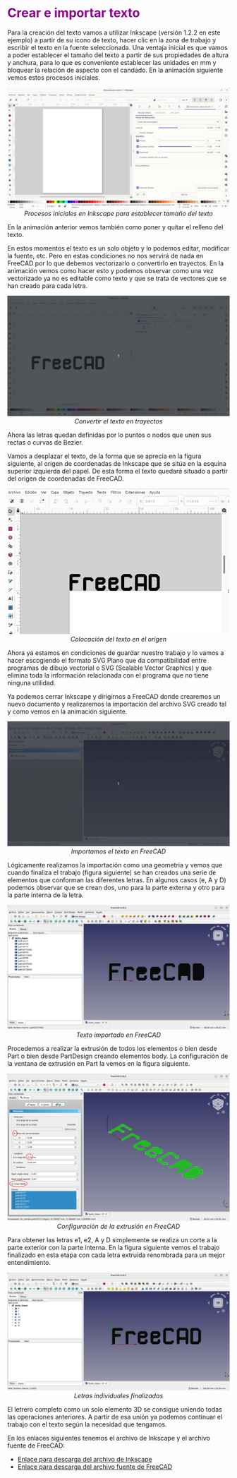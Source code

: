 # <FONT COLOR=#8B008B>Crear e importar texto</font>
Para la creación del texto vamos a utilizar Inkscape (versión 1.2.2 en este ejemplo) a partir de su icono de texto,  hacer clic en la zona de trabajo y escribir el texto en la fuente seleccionada. Una ventaja inicial es que vamos a poder establecer el tamaño del texto a partir de sus propiedades de altura y anchura, para lo que es conveniente establecer las unidades en mm y bloquear la relación de aspecto con el candado. En la animación siguiente vemos estos procesos iniciales.

<center>

![Procesos iniciales en Inkscape para establecer tamaño del texto](../img/Texto/impor1.gif)  
*Procesos iniciales en Inkscape para establecer tamaño del texto*

</center>

En la animación anterior vemos también como poner y quitar el relleno del texto.

En estos momentos el texto es un solo objeto y lo podemos editar, modificar la fuente, etc. Pero en estas condiciones no nos servirá de nada en FreeCAD por lo que debemos vectorizarlo o convertirlo en trayectos. En la animación vemos como hacer esto y podemos observar como una vez vectorizado ya no es editable como texto y que se trata de vectores que se han creado para cada letra.

<center>

![Convertir el texto en trayectos](../img/Texto/impor2.gif)  
*Convertir el texto en trayectos*

</center>

Ahora las letras quedan definidas por lo puntos o nodos que unen sus rectas o curvas de Bezier.

Vamos a desplazar el texto, de la forma que se aprecia en la figura siguiente, al origen de coordenadas de Inkscape que se sitúa en la esquina superior izquierda del papel. De esta forma el texto quedará situado a partir del origen de coordenadas de FreeCAD.

<center>

![Colocación del texto en el origen](../img/Texto/impor3.png)  
*Colocación del texto en el origen*

</center>

Ahora ya estamos en condiciones de guardar nuestro trabajo y lo vamos a hacer escogiendo el formato SVG Plano que da compatibilidad entre programas de dibujo vectorial o SVG (Scalable Vector Graphics) y que elimina toda la información relacionada con el programa que no tiene ninguna utilidad.

Ya podemos cerrar Inkscape y dirigirnos a FreeCAD donde crearemos un nuevo documento y realizaremos la importación del archivo SVG creado tal y como vemos en la animación siguiente.

<center>

![Importamos el texto en FreeCAD](../img/Texto/impor4.gif)  
*Importamos el texto en FreeCAD*

</center>

Lógicamente realizamos la importación como una geometria y vemos que cuando finaliza el trabajo (figura siguiente) se han creados una serie de elementos que conforman las diferentes letras. En algunos casos (e, A y D) podemos observar que se crean dos, uno para la parte externa y otro para la parte interna de la letra.

<center>

![Texto importado en FreeCAD](../img/Texto/impor5.png)  
*Texto importado en FreeCAD*

</center>

Procedemos a realizar la extrusión de todos los elementos o bien desde Part o bien desde PartDesign creando elementos body. La configuración de la ventana de extrusión en Part la vemos en la figura siguiente.

<center>

![Configuración de la extrusión en FreeCAD](../img/Texto/impor6.png)  
*Configuración de la extrusión en FreeCAD*

</center>

Para obtener las letras e1, e2, A y D simplemente se realiza un corte a la parte exterior con la parte interna. En la figura siguiente vemos el trabajo finalizado en esta etapa con cada letra extruida renombrada para un mejor entendimiento.

<center>

![Letras individuales finalizadas](../img/Texto/impor7.png)  
*Letras individuales finalizadas*

</center>

El letrero completo como un solo elemento 3D se consigue uniendo todas las operaciones anteriores. A partir de esa unión ya podemos continuar el trabajo con el texto según la necesidad que tengamos.

En los enlaces siguientes tenemos el archivo de Inkscape y el archivo fuente de FreeCAD:

* [Enlace para descarga del archivo de Inkscape](../img/designs/10/texto.svg)
* [Enlace para descarga del archivo fuente de FreeCAD](../img/designs/10/texto_impor.FCStd)
